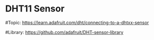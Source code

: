 DHT11 Sensor
===========================

#Topic:
    https://learn.adafruit.com/dht/connecting-to-a-dhtxx-sensor

#Library:
    https://github.com/adafruit/DHT-sensor-library

